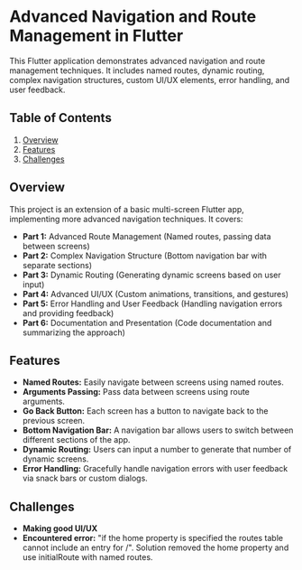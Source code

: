 # Advanced Navigation and Route Management in Flutter

This Flutter application demonstrates advanced navigation and route management techniques. It includes named routes, dynamic routing, complex navigation structures, custom UI/UX elements, error handling, and user feedback.

## Table of Contents

1. [Overview](#overview)
2. [Features](#features)
3. [Challenges](#challenges)


## Overview

This project is an extension of a basic multi-screen Flutter app, implementing more advanced navigation techniques. It covers:

- **Part 1:** Advanced Route Management (Named routes, passing data between screens)
- **Part 2:** Complex Navigation Structure (Bottom navigation bar with separate sections)
- **Part 3:** Dynamic Routing (Generating dynamic screens based on user input)
- **Part 4:** Advanced UI/UX (Custom animations, transitions, and gestures)
- **Part 5:** Error Handling and User Feedback (Handling navigation errors and providing feedback)
- **Part 6:** Documentation and Presentation (Code documentation and summarizing the approach)

## Features

- **Named Routes:** Easily navigate between screens using named routes.
- **Arguments Passing:** Pass data between screens using route arguments.
- **Go Back Button:** Each screen has a button to navigate back to the previous screen.
- **Bottom Navigation Bar:** A navigation bar allows users to switch between different sections of the app.
- **Dynamic Routing:** Users can input a number to generate that number of dynamic screens.
- **Error Handling:** Gracefully handle navigation errors with user feedback via snack bars or custom dialogs.

## Challenges

- **Making good UI/UX**
- **Encountered error:** "if the home property is specified the routes table cannot include an entry for /". Solution removed the home property and use initialRoute with named routes.
